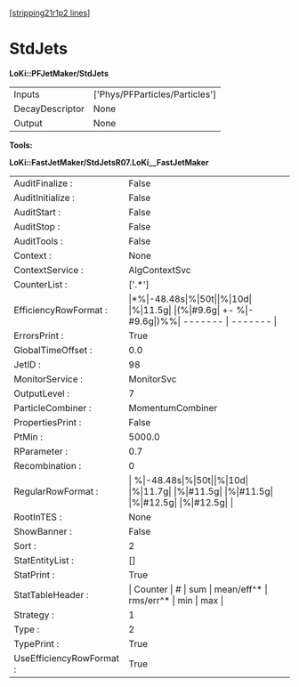 [[stripping21r1p2 lines]](./stripping21r1p2-index)

# StdJets

**LoKi::PFJetMaker/StdJets**

|                 |                                  |
|-----------------|----------------------------------|
| Inputs          | ['Phys/PFParticles/Particles'] |
| DecayDescriptor | None                             |
| Output          | None                             |

****Tools:****

**LoKi::FastJetMaker/StdJetsR07.LoKi\_\_FastJetMaker**

|                          |                                                                                                           |
|--------------------------|-----------------------------------------------------------------------------------------------------------|
| AuditFinalize :          | False                                                                                                     |
| AuditInitialize :        | False                                                                                                     |
| AuditStart :             | False                                                                                                     |
| AuditStop :              | False                                                                                                     |
| AuditTools :             | False                                                                                                     |
| Context :                | None                                                                                                      |
| ContextService :         | AlgContextSvc                                                                                             |
| CounterList :            | ['.\*']                                                                                                 |
| EfficiencyRowFormat :    | \|\*%\|-48.48s\|%\|50t\|\|%\|10d\| \|%\|11.5g\| \|(%\|#9.6g\| +- %\|-#9.6g\|)%%\| ------- \| ------- \|   |
| ErrorsPrint :            | True                                                                                                      |
| GlobalTimeOffset :       | 0.0                                                                                                       |
| JetID :                  | 98                                                                                                        |
| MonitorService :         | MonitorSvc                                                                                                |
| OutputLevel :            | 7                                                                                                         |
| ParticleCombiner :       | MomentumCombiner                                                                                          |
| PropertiesPrint :        | False                                                                                                     |
| PtMin :                  | 5000.0                                                                                                    |
| RParameter :             | 0.7                                                                                                       |
| Recombination :          | 0                                                                                                         |
| RegularRowFormat :       | \| %\|-48.48s\|%\|50t\|\|%\|10d\| \|%\|11.7g\| \|%\|#11.5g\| \|%\|#11.5g\| \|%\|#12.5g\| \|%\|#12.5g\| \| |
| RootInTES :              | None                                                                                                      |
| ShowBanner :             | False                                                                                                     |
| Sort :                   | 2                                                                                                         |
| StatEntityList :         | []                                                                                                      |
| StatPrint :              | True                                                                                                      |
| StatTableHeader :        | \| Counter \| \# \| sum \| mean/eff^\* \| rms/err^\* \| min \| max \|                                     |
| Strategy :               | 1                                                                                                         |
| Type :                   | 2                                                                                                         |
| TypePrint :              | True                                                                                                      |
| UseEfficiencyRowFormat : | True                                                                                                      |
